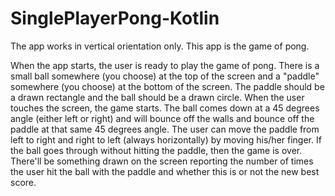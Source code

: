 # SinglePlayerPong-Kotlin
The app works in vertical orientation only. This app is the game of pong.

When the app starts, the user is ready to play the game of pong. There is a small ball somewhere (you choose) at the top of the screen and a "paddle" somewhere (you choose) at the bottom of the screen. The paddle should be a drawn rectangle and the ball should be a drawn circle. When the user touches the screen, the game starts. The ball comes down at a 45 degrees angle (either left or right) and will bounce off the walls and bounce off the paddle at that same 45 degrees angle. The user can move the paddle from left to right and right to left (always horizontally)
by moving his/her finger. If the ball goes through without hitting the paddle, then the game is over. There'll be something drawn on the screen reporting the number of times the user
hit the ball with the paddle and whether this is or not the new best score.
